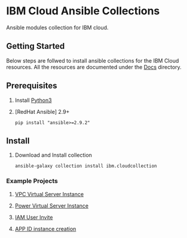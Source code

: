 # IBM Cloud Ansible Collections

Ansible modules collection for IBM cloud.

## Getting Started
Below steps are follwed to install ansible collections for the IBM Cloud resources. All the resources are documented under the [Docs] directory.

## Prerequisites

1. Install [Python3]

2. [RedHat Ansible] 2.9+

    ```
    pip install "ansible>=2.9.2"
    ```


## Install

1. Download and Install collection

    ```
    ansible-galaxy collection install ibm.cloudcollection
    ```

### Example Projects

1. [VPC Virtual Server Instance](https://github.com/IBM-Cloud/ansible-collection-ibm/tree/master/examples/simple-vm-ssh)

2. [Power Virtual Server Instance](https://github.com/IBM-Cloud/ansible-collection-ibm/tree/master/examples/simple-vm-power-vs)

3. [IAM User Invite](https://github.com/IBM-Cloud/ansible-collection-ibm/tree/master/examples/iam-user-invite)

4. [APP ID instance creation](https://github.com/IBM-Cloud/ansible-collection-ibm/tree/master/examples/appid-instance-creation)


[IBM Cloud Terraform Provider]: https://github.com/IBM-Cloud/terraform-provider-ibm
[Python3]: https://www.python.org/downloads/
[Docs]: https://github.com/IBM-Cloud/ansible-collection-ibm/tree/master/docs